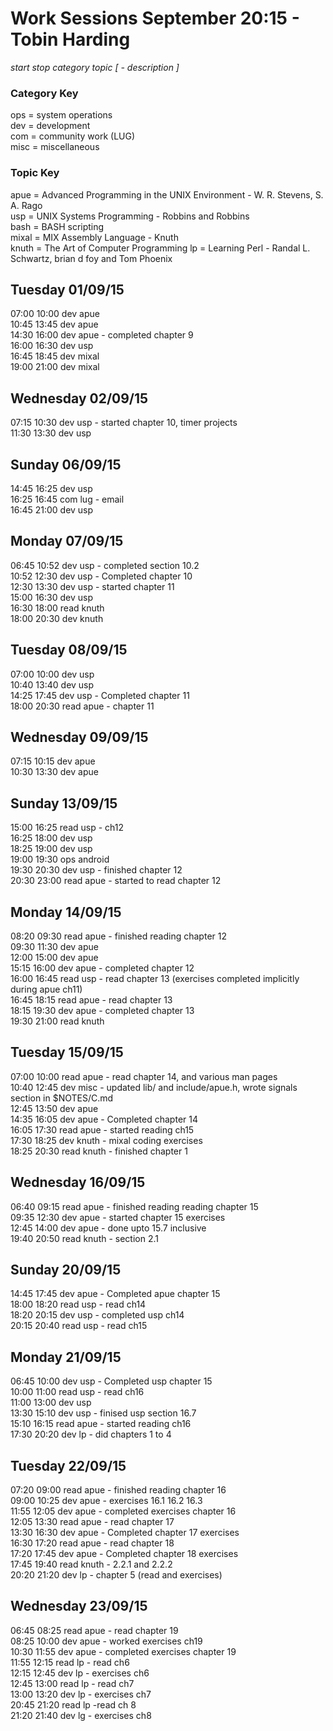 Work Sessions September 20:15 - Tobin Harding  
============================================  
_start stop category topic [ - description ]_  
  
### Category Key #  
ops = system operations  
dev = development  
com = community work (LUG)  
misc = miscellaneous  
  
### Topic Key #  
apue = Advanced Programming in the UNIX Environment - W. R. Stevens, S. A. Rago  
usp = UNIX Systems Programming - Robbins and Robbins  
bash = BASH scripting  
mixal = MIX Assembly Language - Knuth  
knuth = The Art of Computer Programming
lp = Learning Perl - Randal L. Schwartz, brian d foy and Tom Phoenix  
  
Tuesday 01/09/15  
---------------  
07:00 10:00 dev apue  
10:45 13:45 dev apue  
14:30 16:00 dev apue - completed chapter 9  
16:00 16:30 dev usp  
16:45 18:45 dev mixal  
19:00 21:00 dev mixal  
  
Wednesday 02/09/15  
---------------  
07:15 10:30 dev usp - started chapter 10, timer projects  
11:30 13:30 dev usp  
  
Sunday 06/09/15  
---------------  
14:45 16:25 dev usp  
16:25 16:45 com lug - email  
16:45 21:00 dev usp  
  
Monday 07/09/15  
---------------  
06:45 10:52 dev usp - completed section 10.2  
10:52 12:30 dev usp - Completed chapter 10  
12:30 13:30 dev usp - started chapter 11  
15:00 16:30 dev usp  
16:30 18:00 read knuth  
18:00 20:30 dev knuth  
  
Tuesday 08/09/15  
----------------  
07:00 10:00 dev usp  
10:40 13:40 dev usp  
14:25 17:45 dev usp - Completed chapter 11  
18:00 20:30 read apue - chapter 11  
  
Wednesday 09/09/15  
---------------  
07:15 10:15 dev apue  
10:30 13:30 dev apue  
  
Sunday 13/09/15  
---------------  
15:00 16:25 read usp - ch12  
16:25 18:00 dev usp  
18:25 19:00 dev usp  
19:00 19:30 ops android  
19:30 20:30 dev usp - finished chapter 12  
20:30 23:00 read apue - started to read chapter 12  
  
Monday 14/09/15  
---------------  
08:20 09:30 read apue - finished reading chapter 12  
09:30 11:30 dev apue  
12:00 15:00 dev apue  
15:15 16:00 dev apue - completed chapter 12  
16:00 16:45 read usp - read chapter 13 (exercises completed implicitly during apue ch11)  
16:45 18:15 read apue - read chapter 13  
18:15 19:30 dev apue - completed chapter 13  
19:30 21:00 read knuth  
  
Tuesday 15/09/15  
----------------  
07:00 10:00 read apue - read chapter 14, and various man pages  
10:40 12:45 dev misc - updated lib/ and include/apue.h, wrote signals section in $NOTES/C.md  
12:45 13:50 dev apue  
14:35 16:05 dev apue - Completed chapter 14  
16:05 17:30 read apue - started reading ch15  
17:30 18:25 dev knuth - mixal coding exercises  
18:25 20:30 read knuth - finished chapter 1  
  
Wednesday 16/09/15  
------------------  
06:40 09:15 read apue - finished reading reading chapter 15  
09:35 12:30 dev apue - started chapter 15 exercises  
12:45 14:00 dev apue - done upto 15.7 inclusive  
19:40 20:50 read knuth - section 2.1  
  
Sunday 20/09/15  
---------------  
14:45 17:45 dev apue - Completed apue chapter 15  
18:00 18:20 read usp - read ch14  
18:20 20:15 dev usp - completed usp ch14  
20:15 20:40 read usp - read ch15  
  
Monday 21/09/15  
---------------  
06:45 10:00 dev usp -  Completed usp chapter 15  
10:00 11:00 read usp - read ch16  
11:00 13:00 dev usp  
13:30 15:10 dev usp - finised usp section 16.7  
15:10 16:15 read apue - started reading ch16  
17:30 20:20 dev lp - did chapters 1 to 4  
  
Tuesday 22/09/15  
---------------  
07:20 09:00 read apue - finished reading chapter 16  
09:00 10:25 dev apue - exercises 16.1 16.2 16.3  
11:55 12:05 dev apue - completed exercises chapter 16  
12:05 13:30 read apue - read chapter 17  
13:30 16:30 dev apue - Completed chapter 17 exercises  
16:30 17:20 read apue - read chapter 18  
17:20 17:45 dev apue - Completed chapter 18 exercises  
17:45 19:40 read knuth - 2.2.1 and 2.2.2  
20:20 21:20 dev lp - chapter 5 (read and exercises)  
  
Wednesday 23/09/15  
---------------  
06:45 08:25 read apue - read chapter 19  
08:25 10:00 dev apue - worked exercises ch19  
10:30 11:55 dev apue - completed exercises chapter 19  
11:55 12:15 read lp - read ch6  
12:15 12:45 dev lp - exercises ch6  
12:45 13:00 read lp - read ch7  
13:00 13:20 dev lp - exercises ch7  
20:45 21:20 read lp -read ch 8  
21:20 21:40 dev lg - exercises ch8  
  
